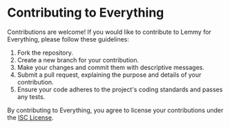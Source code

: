 ﻿# Contributing to Everything

Contributions are welcome! If you would like to contribute to Lemmy for Everything, please follow these guidelines:

1. Fork the repository.
2. Create a new branch for your contribution.
3. Make your changes and commit them with descriptive messages.
4. Submit a pull request, explaining the purpose and details of your contribution.
5. Ensure your code adheres to the project's coding standards and passes any tests.

By contributing to Everything, you agree to license your contributions under the [ISC License](LICENSE.md).
